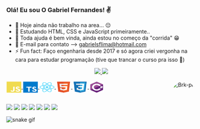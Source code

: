 ### Olá! Eu sou O Gabriel Fernandes! ✌

- 🔭 Hoje ainda não trabalho na area... 😔
- 🌱 Estudando HTML, CSS e JavaScript primeiramente..
- 🤔 Toda ajuda é bem vinda, ainda estou no começo da "corrida" 😁
- 🏁 E-mail para contato --> gabrielsflima@hotmail.com
- ⚡ Fun fact: Faço engenharia desde 2017 e só agora criei vergonha na cara para estudar programação (tive que trancar o curso pra isso 🤠) 

<div align="center">
  <a href="https://github.com/brinkedo">
  <img height="180em" src="https://github-readme-stats.vercel.app/api?username=brinkedo&show_icons=true&theme=cobalt&include_all_commits=true&count_private=true"/>
  <img height="180em" src="https://github-readme-stats.vercel.app/api/top-langs/?username=brinkedo&layout=compact&langs_count=7&theme=cobalt"/>
</div>

<div style="display: inline_block"><br>
  <img align="center" alt="Brk-Js" height="30" width="40" src="https://raw.githubusercontent.com/devicons/devicon/master/icons/javascript/javascript-plain.svg">
  <img align="center" alt="Brk-Ts" height="30" width="40" src="https://raw.githubusercontent.com/devicons/devicon/master/icons/typescript/typescript-plain.svg">
  <img align="center" alt="Brk-React" height="30" width="40" src="https://raw.githubusercontent.com/devicons/devicon/master/icons/react/react-original.svg">
  <img align="center" alt="Brk-HTML" height="30" width="40" src="https://raw.githubusercontent.com/devicons/devicon/master/icons/html5/html5-original.svg">
  <img align="center" alt="Brk-CSS" height="30" width="40" src="https://raw.githubusercontent.com/devicons/devicon/master/icons/css3/css3-original.svg">
  <img align="center" alt="Brk-Csharp" height="30" width="40" src="https://raw.githubusercontent.com/devicons/devicon/master/icons/csharp/csharp-original.svg">
  <img align="right" alt="Brk-pic" height="150" style="border-radius:50px;" src="https://user-images.githubusercontent.com/78225507/194202222-fe682b26-3b95-4aec-b729-574d1575d6e9.gif?width=676&height=676">
</div>

##

  <div> 
    <a href="https://wa.me/5541995558105" target="_blanck"><img src="https://img.shields.io/badge/WhatsApp-25D366?style=for-the-badge&logo=whatsapp&logoColor=white" target"_blanck"></a>
  <a href="https://instagram.com/ei_bielx" target="_blank"><img src="https://img.shields.io/badge/-Instagram-%23E4405F?style=for-the-badge&logo=instagram&logoColor=white" target="_blank"></a>
 	<a href="https://www.twitch.tv/brinkedu" target="_blank"><img src="https://img.shields.io/badge/Twitch-9146FF?style=for-the-badge&logo=twitch&logoColor=white" target="_blank"></a>
  <a href="https://www.linkedin.com/in/gabriel-da-silva-596ab01b8/" target="_blank"><img src="https://img.shields.io/badge/-LinkedIn-%230077B5?style=for-the-badge&logo=linkedin&logoColor=white" target="_blank"></a> 
  <a href="https://www.facebook.com/gabriel.dasilva.7140497/" target="_blanck"><img src="https://img.shields.io/badge/Facebook-1877F2?style=for-the-badge&logo=facebook&logoColor=white" target"_blanck"></a>
    <a href="https://twitter.com/Eii_bielx" target="_blanck"><img src="https://img.shields.io/badge/Twitter-1DA1F2?style=for-the-badge&logo=twitter&logoColor=white" target"_blanck"></a>
     <a href="https://steamcommunity.com/id/brinkedoo/" target="_blanck"><img src="https://img.shields.io/badge/Steam-000000?style=for-the-badge&logo=steam&logoColor=white" target"_blanck"></a>
           
  ![snake gif](https://github.com/brinkedo/brinkedo/blob/output/github-contribution-grid-snake.svg)
</div>

